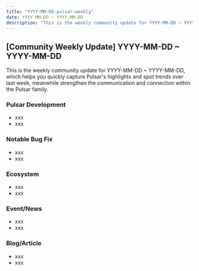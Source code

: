 ```yaml
---
title: "YYYY-MM-DD-pulsar-weekly"
date: YYYY-MM-DD ~ YYYY-MM-DD
description: "This is the weekly community update for YYYY-MM-DD ~ YYYY-MM-DD, which helps you quickly capture Pulsar's highlights and spot trends over last week, meanwhile strengthen the communication and connection within the Pulsar family."
---
```


## [Community Weekly Update] YYYY-MM-DD ~ YYYY-MM-DD 

This is the weekly community update for YYYY-MM-DD ~ YYYY-MM-DD, which helps you quickly capture Pulsar's highlights and spot trends over last week, meanwhile strengthen the communication and connection within the Pulsar family.


### Pulsar Development

* xxx
* xxx

### Notable Bug Fix

* xxx
* xxx

### Ecosystem

* xxx
* xxx

### Event/News

* xxx
* xxx

### Blog/Article

* xxx
* xxx
